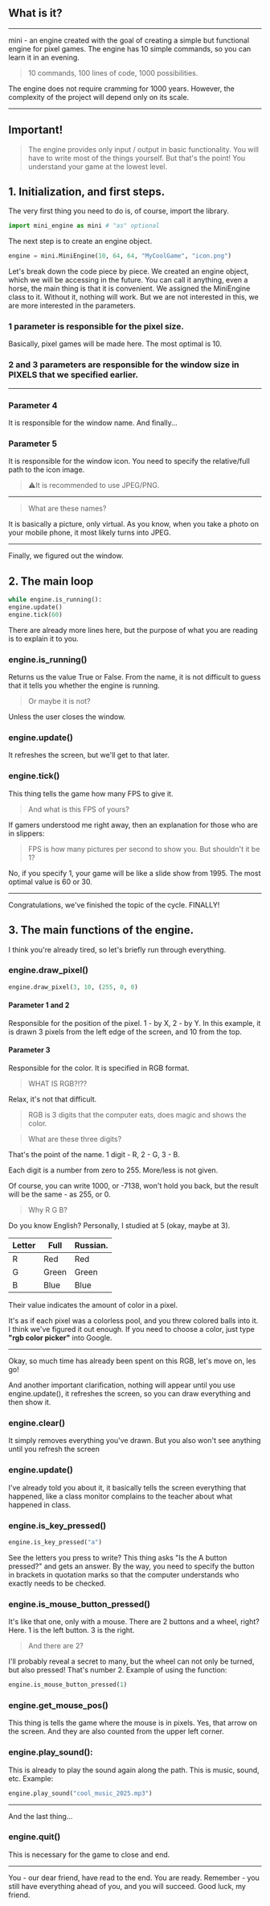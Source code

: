 ## What is it?
---
mini - an engine created with the goal of creating a simple but functional engine for pixel games. The engine has 10 simple commands, so you can learn it in an evening.

>10 commands, 100 lines of code, 1000 possibilities.

The engine does not require cramming for 1000 years. However, the complexity of the project will depend only on its scale.

---

## Important!
>The engine provides only input / output in basic functionality.
>You will have to write most of the things yourself.
>But that's the point! You understand your game at the lowest level.

## 1. Initialization, and first steps.
The very first thing you need to do is, of course, import the library.
```python
import mini_engine as mini # "as" optional
```
The next step is to create an engine object.
```python
engine = mini.MiniEngine(10, 64, 64, "MyCoolGame", "icon.png")
```
Let's break down the code piece by piece.
We created an engine object, which we will be accessing in the future. You can call it anything, even a horse, the main thing is that it is convenient.
We assigned the MiniEngine class to it. Without it, nothing will work.
But we are not interested in this, we are more interested in the parameters.
### 1 parameter is responsible for the pixel size.
Basically, pixel games will be made here. The most optimal is 10.
### 2 and 3 parameters are responsible for the window size in PIXELS that we specified earlier.
---
### Parameter 4
It is responsible for the window name.
And finally...
### Parameter 5
It is responsible for the window icon. You need to specify the relative/full path to the icon image.
>⚠️It is recommended to use JPEG/PNG.
---
>What are these names?

It is basically a picture, only virtual.
As you know, when you take a photo on your mobile phone, it most likely turns into JPEG.

---
Finally, we figured out the window.
## 2. The main loop
```python
while engine.is_running():
engine.update()
engine.tick(60)
```
There are already more lines here, but the purpose of what you are reading is to explain it to you.
### engine.is_running()
Returns us the value True or False. From the name, it is not difficult to guess that it tells you whether the engine is running.
>Or maybe it is not?

Unless the user closes the window.
### engine.update()
It refreshes the screen, but we'll get to that later.
### engine.tick()
This thing tells the game how many FPS to give it.
>And what is this FPS of yours?

If gamers understood me right away, then an explanation for those who are in slippers:
>FPS is how many pictures per second to show you.
>But shouldn't it be 1?

No, if you specify 1, your game will be like a slide show from 1995. The most optimal value is 60 or 30.

---
Congratulations, we've finished the topic of the cycle. FINALLY!
## 3. The main functions of the engine.
I think you're already tired, so let's briefly run through everything.
### engine.draw_pixel()
```python
engine.draw_pixel(3, 10, (255, 0, 0)
```
#### Parameter 1 and 2
Responsible for the position of the pixel. 1 - by X, 2 - by Y. In this example, it is drawn 3 pixels from the left edge of the screen, and 10 from the top.
#### Parameter 3
Responsible for the color. It is specified in RGB format.
>WHAT IS RGB?!??

Relax, it's not that difficult.
>RGB is 3 digits that the computer eats, does magic and shows the color.

>What are these three digits?

That's the point of the name. 1 digit - R, 2 - G, 3 - B.

Each digit is a number from zero to 255. More/less is not given.

Of course, you can write 1000, or -7138, won't hold you back,
but the result will be the same - as 255, or 0.

>Why R G B?

Do you know English? Personally, I studied at 5 (okay, maybe at 3).

Letter | Full | Russian.
------|-----------|--------
R | Red | Red
G | Green | Green
B | Blue | Blue

Their value indicates the amount of color in a pixel.

It's as if each pixel was a colorless pool, and you threw colored balls into it.
I think we've figured it out enough.
If you need to choose a color, just type **"rgb color picker"** into Google.

---
Okay, so much time has already been spent on this RGB, let's move on, les go!

And another important clarification, nothing will appear until you use engine.update(),
it refreshes the screen, so you can draw everything and then show it.

### engine.clear()
It simply removes everything you've drawn.
But you also won't see anything until you refresh the screen
### engine.update()
I've already told you about it, it basically tells the screen everything that happened,
like a class monitor complains to the teacher about what happened in class.
### engine.is_key_pressed()
```python
engine.is_key_pressed("a")
```
See the letters you press to write?
This thing asks "Is the A button pressed?" and gets an answer.
By the way, you need to specify the button in brackets in quotation marks so that the computer understands who exactly needs to be checked.
### engine.is_mouse_button_pressed()
It's like that one, only with a mouse. There are 2 buttons and a wheel, right? Here.
1 is the left button. 3 is the right.
>And there are 2?

I'll probably reveal a secret to many, but the wheel can not only be turned, but also pressed!
That's number 2.
Example of using the function:
```python
engine.is_mouse_button_pressed(1)
```
### engine.get_mouse_pos()
This thing is tells the game where the mouse is in pixels. Yes, that arrow on the screen.
And they are also counted from the upper left corner.
### engine.play_sound():
This is already to play the sound again along the path. This is music, sound, etc.
Example:
```python
engine.play_sound("cool_music_2025.mp3")
```
---

And the last thing...
### engine.quit()
This is necessary for the game to close and end.

---

You - our dear friend, have read to the end. You are ready. Remember - you still have everything ahead of you, and you will succeed. Good luck, my friend.
